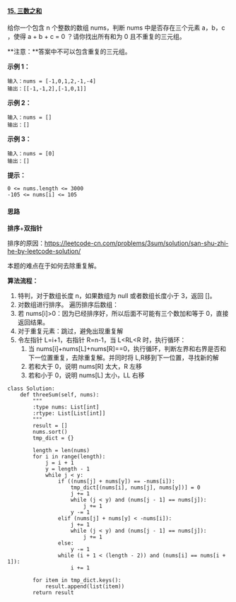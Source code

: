 #### [15. 三数之和](https://leetcode-cn.com/problems/3sum/)

给你一个包含 n 个整数的数组 nums，判断 nums 中是否存在三个元素 a，b，c ，使得 a + b + c = 0 ？请你找出所有和为 0 且不重复的三元组。

**注意：**答案中不可以包含重复的三元组。

 

**示例 1：**

```
输入：nums = [-1,0,1,2,-1,-4]
输出：[[-1,-1,2],[-1,0,1]]
```

**示例 2：**

```
输入：nums = []
输出：[]
```

**示例 3：**

```
输入：nums = [0]
输出：[]
```

**提示：**

```
0 <= nums.length <= 3000
-105 <= nums[i] <= 105
```



#### 思路

**排序**+**双指针**

排序的原因：https://leetcode-cn.com/problems/3sum/solution/san-shu-zhi-he-by-leetcode-solution/

本题的难点在于如何去除重复解。

**算法流程：**

1. 特判，对于数组长度 n，如果数组为 null 或者数组长度小于 3，返回 []。
2.  对数组进行排序。 遍历排序后数组： 
   1. 若 nums[i]>0：因为已经排序好，所以后面不可能有三个数加和等于 0，直接返回结果。
   2. 对于重复元素：跳过，避免出现重复解
   3. 令左指针 L=i+1，右指针 R=n-1，当 L<RL<R 时，执行循环：
      1. 当 nums[i]+nums[L]+nums[R]==0，执行循环，判断左界和右界是否和下一位置重复，去除重复解。并同时将 L,R移到下一位置，寻找新的解
      2. 若和大于 0，说明 nums[R] 太大，R 左移
      3. 若和小于 0，说明 nums[L] 太小，LL 右移

```
class Solution:
    def threeSum(self, nums):
        """
        :type nums: List[int]
        :rtype: List[List[int]]
        """
        result = []
        nums.sort()
        tmp_dict = {}

        length = len(nums)
        for i in range(length):
            j = i + 1
            y = length - 1
            while j < y:
                if ((nums[j] + nums[y]) == -nums[i]):
                    tmp_dict[(nums[i], nums[j], nums[y])] = 0
                    j += 1
                    while (j < y) and (nums[j - 1] == nums[j]):
                        j += 1
                    y -= 1
                elif (nums[j] + nums[y] < -nums[i]):
                    j += 1
                    while (j < y) and (nums[j - 1] == nums[j]):
                        j += 1
                else:
                    y -= 1
                while (i + 1 < (length - 2)) and (nums[i] == nums[i + 1]):
                    i += 1

        for item in tmp_dict.keys():
            result.append(list(item))
        return result

```


